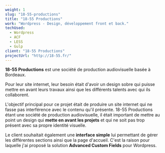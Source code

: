 ```yaml
---
weight: 1
slug: "18-55-productions"
title: "18-55 Productions"
work: "Wordpress - Design, développement front et back."
techUsed:
  - Wordpress
  - ACF
  - LESS
  - Gulp
client: "18-55 Productions"
projectUrl: "http://18-55.fr/"
---
```

**18-55 Productions** est une société de production audiovisuelle basée à Bordeaux.

Pour leur site internet, leur besoin était d'avoir un design sobre qui puisse mettre en avant leurs travaux ainsi que les différents talents avec qui ils collaborent.

<!--more-->

L'objectif principal pour ce projet était de produire un site internet qui ne fasse pas interférence avec le contenu qu'il présente. 18-55 Productions étant une société de production audiovisuelle, il était important de mettre au point un design qui **mette en avant les projets** et qui ne soit pas trop présent avec sa propre identité visuelle.

Le client souhaitait également une **interface simple** lui permettant de gérer les différentes sections ainsi que la page d'accueil. C'est la raison pour laquelle j'ai proposé la solution **Advanced Custom Fields** pour Wordpress.
